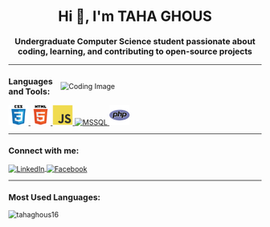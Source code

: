 <h1 align="center">Hi 👋, I'm TAHA GHOUS</h1>
<h3 align="center">Undergraduate Computer Science student passionate about coding, learning, and contributing to open-source projects</h3>

<hr>

<!-- Adding margin-top to move the image downward -->
<img align="right" src="https://github.com/user-attachments/assets/cdac0f99-3624-4b29-ae41-ee61c20c129c" alt="Coding Image" width="400px" style="margin-top: 20px;"/>

<h3 align="left">Languages and Tools:</h3>
<p align="left"> 
  <a href="https://www.w3schools.com/css/" target="_blank" rel="noreferrer"> 
    <img src="https://raw.githubusercontent.com/devicons/devicon/master/icons/css3/css3-original-wordmark.svg" alt="CSS3" width="40" height="40"/> 
  </a> 
  <a href="https://www.w3.org/html/" target="_blank" rel="noreferrer"> 
    <img src="https://raw.githubusercontent.com/devicons/devicon/master/icons/html5/html5-original-wordmark.svg" alt="HTML5" width="40" height="40"/> 
  </a> 
  <a href="https://developer.mozilla.org/en-US/docs/Web/JavaScript" target="_blank" rel="noreferrer"> 
    <img src="https://raw.githubusercontent.com/devicons/devicon/master/icons/javascript/javascript-original.svg" alt="JavaScript" width="40" height="40"/> 
  </a> 
  <a href="https://www.microsoft.com/en-us/sql-server" target="_blank" rel="noreferrer"> 
    <img src="https://www.svgrepo.com/show/303229/microsoft-sql-server-logo.svg" alt="MSSQL" width="40" height="40"/> 
  </a> 
  <a href="https://www.php.net" target="_blank" rel="noreferrer"> 
    <img src="https://raw.githubusercontent.com/devicons/devicon/master/icons/php/php-original.svg" alt="PHP" width="40" height="40"/> 
  </a> 
</p>

<hr>

<h3 align="left">Connect with me:</h3>
<p align="left">
  <a href="https://linkedin.com/in/tahaghous2002" target="_blank">
    <img align="center" src="https://raw.githubusercontent.com/rahuldkjain/github-profile-readme-generator/master/src/images/icons/Social/linked-in-alt.svg" alt="LinkedIn" height="30" width="40" />
  </a>
  <a href="https://www.facebook.com/profile.php?id=100021850350636&mibextid=zbwkwl" target="_blank">
    <img align="center" src="https://raw.githubusercontent.com/rahuldkjain/github-profile-readme-generator/master/src/images/icons/Social/facebook.svg" alt="Facebook" height="30" width="40" />
  </a>
</p>

<hr>

<h3 align="left">Most Used Languages:</h3>
<p align="left">
  <img src="https://github-readme-stats.vercel.app/api/top-langs?username=tahaghous16&show_icons=true&locale=en&layout=compact" alt="tahaghous16" />
</p>
